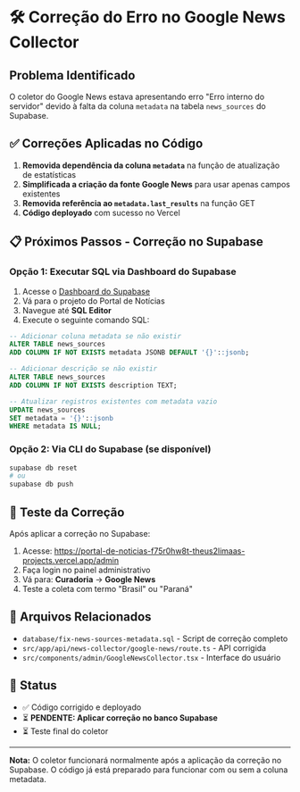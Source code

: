 # 🛠️ Correção do Erro no Google News Collector

## Problema Identificado
O coletor do Google News estava apresentando erro "Erro interno do servidor" devido à falta da coluna `metadata` na tabela `news_sources` do Supabase.

## ✅ Correções Aplicadas no Código
1. **Removida dependência da coluna `metadata`** na função de atualização de estatísticas
2. **Simplificada a criação da fonte Google News** para usar apenas campos existentes
3. **Removida referência ao `metadata.last_results`** na função GET
4. **Código deployado** com sucesso no Vercel

## 📋 Próximos Passos - Correção no Supabase

### Opção 1: Executar SQL via Dashboard do Supabase
1. Acesse o [Dashboard do Supabase](https://supabase.com/dashboard)
2. Vá para o projeto do Portal de Notícias
3. Navegue até **SQL Editor**
4. Execute o seguinte comando SQL:

```sql
-- Adicionar coluna metadata se não existir
ALTER TABLE news_sources 
ADD COLUMN IF NOT EXISTS metadata JSONB DEFAULT '{}'::jsonb;

-- Adicionar descrição se não existir
ALTER TABLE news_sources 
ADD COLUMN IF NOT EXISTS description TEXT;

-- Atualizar registros existentes com metadata vazio
UPDATE news_sources 
SET metadata = '{}'::jsonb 
WHERE metadata IS NULL;
```

### Opção 2: Via CLI do Supabase (se disponível)
```bash
supabase db reset
# ou
supabase db push
```

## 🧪 Teste da Correção
Após aplicar a correção no Supabase:

1. Acesse: https://portal-de-noticias-f75r0hw8t-theus2limaas-projects.vercel.app/admin
2. Faça login no painel administrativo
3. Vá para: **Curadoria** → **Google News**
4. Teste a coleta com termo "Brasil" ou "Paraná"

## 📄 Arquivos Relacionados
- `database/fix-news-sources-metadata.sql` - Script de correção completo
- `src/app/api/news-collector/google-news/route.ts` - API corrigida
- `src/components/admin/GoogleNewsCollector.tsx` - Interface do usuário

## 🔄 Status
- ✅ Código corrigido e deployado
- ⏳ **PENDENTE: Aplicar correção no banco Supabase**
- ⏳ Teste final do coletor

---

**Nota:** O coletor funcionará normalmente após a aplicação da correção no Supabase. O código já está preparado para funcionar com ou sem a coluna metadata.
